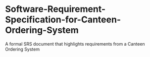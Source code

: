 # Software-Requirement-Specification-for-Canteen-Ordering-System
 A formal SRS document that highlights requirements from a Canteen Ordering System
